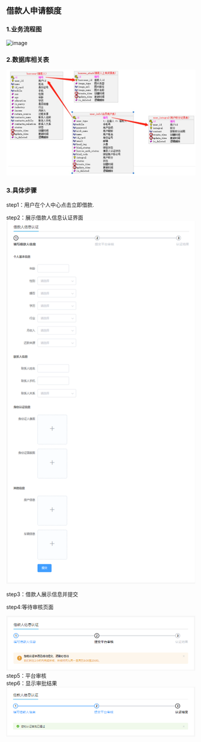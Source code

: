 
## 借款人申请额度  
### 1.业务流程图   
![image](img/申请额度业务流程图.png)  
### 2.数据库相关表  
![image](img/申请额度数据库表.jpg)  
### 3.具体步骤  
step1：用户在个人中心点击立即借款.  

step2：展示借款人信息认证界面  
![image](img/step2.png)   

step3：借款人展示信息并提交  
  
step4:等待审核页面  
  
![image](img/step4.png)  
step5：平台审核  
step6：显示审批结果  
![image](img/step6.png)  
   
  


